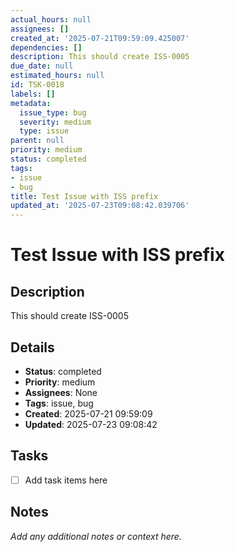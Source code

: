```yaml
---
actual_hours: null
assignees: []
created_at: '2025-07-21T09:59:09.425007'
dependencies: []
description: This should create ISS-0005
due_date: null
estimated_hours: null
id: TSK-0018
labels: []
metadata:
  issue_type: bug
  severity: medium
  type: issue
parent: null
priority: medium
status: completed
tags:
- issue
- bug
title: Test Issue with ISS prefix
updated_at: '2025-07-23T09:08:42.039706'
---
```


# Test Issue with ISS prefix

## Description
This should create ISS-0005

## Details
- **Status**: completed
- **Priority**: medium
- **Assignees**: None
- **Tags**: issue, bug
- **Created**: 2025-07-21 09:59:09
- **Updated**: 2025-07-23 09:08:42

## Tasks
- [ ] Add task items here

## Notes
_Add any additional notes or context here._
